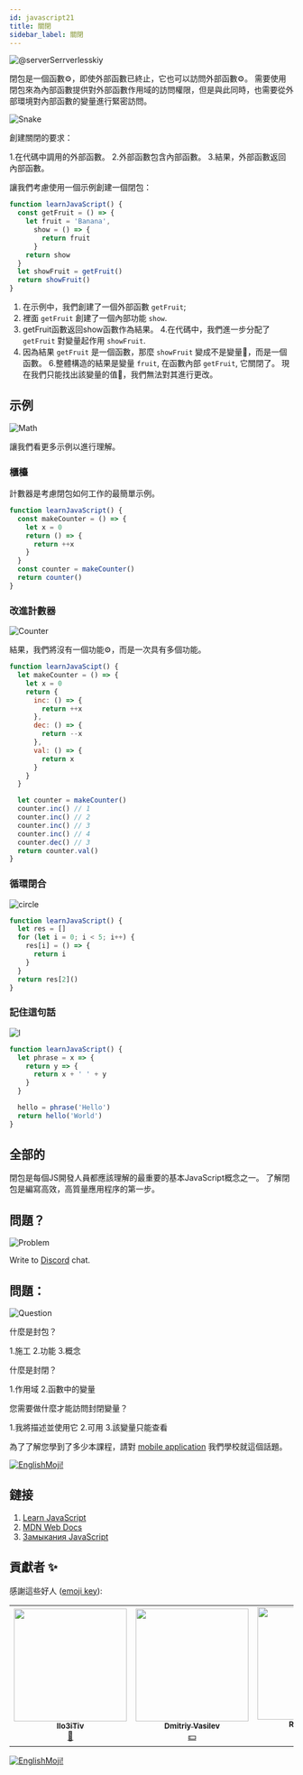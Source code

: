 ```yaml
---
id: javascript21
title: 關閉
sidebar_label: 關閉
---
```


![@serverSerrverlesskiy](/img/javascript/headers/20.jpg)

閉包是一個函數⚙️，即使外部函數️已終止，它也可以訪問外部函數⚙️。 需要使用閉包來為內部函數提供對外部函數作用域的訪問權限，但是與此同時，也需要從外部環境對內部函數的變量進行緊密訪問。

![Snake](https://media.giphy.com/media/3oFzmdjqH15YebLQ52/giphy.gif)

創建關閉的要求：

1.在代碼中調用的外部函數。
2.外部函數包含內部函數。
3.結果，外部函數返回內部函數。

讓我們考慮使用一個示例創建一個閉包：

```jsx live
function learnJavaScript() {
  const getFruit = () => {
    let fruit = 'Banana',
      show = () => {
        return fruit
      }
    return show
  }
  let showFruit = getFruit()
  return showFruit()
}
```

1. 在示例中，我們創建了一個外部函數 `getFruit`;
2. 裡面 `getFruit` 創建了一個內部功能 `show`.
3. getFruit函數返回show函數作為結果。
4.在代碼中，我們進一步分配了 `getFruit` 對變量起作用 `showFruit`.
5. 因為結果 `getFruit` 是一個函數，那麼 `showFruit` 變成不是變量🔔，而是一個函數。
6.整體構造的結果是變量 `fruit`, 在函數內部 `getFruit`, 它關閉了。 現在我們只能找出該變量的值🔔，我們無法對其進行更改。

## 示例

![Math](https://media.giphy.com/media/xT1Ra5h24Eliux3UVq/giphy.gif)

讓我們看更多示例以進行理解。

### 櫃檯

計數器是考慮閉包如何工作的最簡單示例。

<!-- ![Counter](https://media.giphy.com/media/QSNvClMu5zWJW/giphy.gif) -->

```jsx live
function learnJavaScript() {
  const makeCounter = () => {
    let x = 0
    return () => {
      return ++x
    }
  }
  const counter = makeCounter()
  return counter()
}
```

### 改進計數器

![Counter](https://media.giphy.com/media/3o6Zt6fzS6qEbLhKWQ/giphy.gif)

結果，我們將沒有一個功能⚙️，而是一次具有多個功能。

```jsx live
function learnJavaScipt() {
  let makeCounter = () => {
    let x = 0
    return {
      inc: () => {
        return ++x
      },
      dec: () => {
        return --x
      },
      val: () => {
        return x
      }
    }
  }

  let counter = makeCounter()
  counter.inc() // 1
  counter.inc() // 2
  counter.inc() // 3
  counter.inc() // 4
  counter.dec() // 3
  return counter.val()
}
```

### 循環閉合

![circle](https://media.giphy.com/media/u5s2ezDicmyuA/giphy.gif)

```jsx live
function learnJavaScript() {
  let res = []
  for (let i = 0; i < 5; i++) {
    res[i] = () => {
      return i
    }
  }
  return res[2]()
}
```

### 記住這句話

![l](https://media.giphy.com/media/l4pTfqyI6TCjUW4Yo/giphy.gif)

```jsx live
function learnJavaScript() {
  let phrase = x => {
    return y => {
      return x + ' ' + y
    }
  }

  hello = phrase('Hello')
  return hello('World')
}
```

## 全部的

閉包是每個JS開發人員都應該理解的最重要的基本JavaScript概念之一。 了解閉包是編寫高效，高質量應用程序的第一步。

## 問題？

![Problem](https://media.giphy.com/media/xTiTnGeUsWOEwsGoG4/giphy.gif)

Write to [Discord](https://discord.gg/6GDAfXn) chat.

## 問題：

![Question](https://media.giphy.com/media/l0HlRnAWXxn0MhKLK/giphy.gif)

什麼是封包？

1.施工
2.功能
3.概念

什麼是封閉？

1.作用域
2.函數中的變量

您需要做什麼才能訪問封閉變量？

1.我將描述並使用它
2.可用
3.該變量只能查看

為了了解您學到了多少本課程，請對 [mobile application](http://onelink.to/njhc95) 我們學校就這個話題。

[![EnglishMoji!](/img/logo/englishmoji.png)](https://apps.apple.com/kz/app/englishmoji/id6450254885)

## 鏈接

1. [Learn JavaScript](https://learn.javascript.ru/closures)
2. [MDN Web Docs](https://developer.mozilla.org/ru/docs/Web/JavaScript/Closures)
3. [Замыкания JavaScript](https://medium.com/@stasonmars/понимаем-замыкания-в-javascript-раз-и-навсегда-c211805b6898)

## 貢獻者 ✨

感謝這些好人 ([emoji key](https://allcontributors.org/docs/en/emoji-key)):

<!-- ALL-CONTRIBUTORS-LIST:START - Do not remove or modify this section -->
<!-- prettier-ignore-start -->
<!-- markdownlint-disable -->
<table>
  <tr> 
    <td align="center"><a href="https://github.com/IIo3iTiv"><img src="https://avatars1.githubusercontent.com/u/72025062?v=4?s=200" width="200px;" alt=""/><br /><sub><b>IIo3iTiv</b></sub></a><br /><a href="https://github.com/gHashTag/react-native-village/commits?author=IIo3iTiv" title="Documentation">📖</a></td>
    <td align="center"><a href="https://fullstackserverless.github.io/"><img src="https://avatars0.githubusercontent.com/u/6774813?v=4?s=200" width="200px;" alt=""/><br /><sub><b>Dmitriy Vasilev</b></sub></a><br /><a href="#financial-gHashTag" title="Financial">💵</a></td>
    <td align="center"><a href="https://github.com/Resoner2005"><img src="https://avatars1.githubusercontent.com/u/75675814?v=4?s=200" width="200px;" alt=""/><br /><sub><b>Resoner2005</b></sub></a><br /><a href="https://github.com/gHashTag/react-native-village/issues?q=author%3AResoner2005" title="Bug reports">🐛 🎨 🖋</a></td>
    <td align="center"><a href="https://github.com/Navernoss"><img src="https://avatars0.githubusercontent.com/u/75784137?v=4?s=200" width="200px;" alt=""/><br /><sub><b>Navernoss</b></sub></a><br /><a href="#content-Navernoss" title="Content">🖋 🐛 🎨 </a></td>
  </tr>
</table>

<!-- markdownlint-restore -->
<!-- prettier-ignore-end -->

<!-- ALL-CONTRIBUTORS-LIST:END -->

[![EnglishMoji!](/img/logo/englishmoji.png)](https://apps.apple.com/kz/app/englishmoji/id6450254885)
